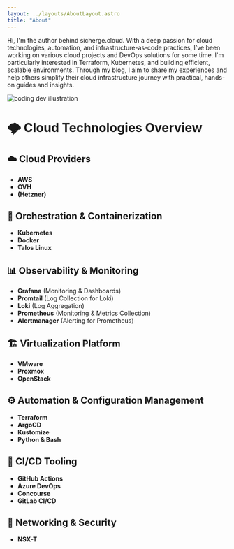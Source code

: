 ```yaml
---
layout: ../layouts/AboutLayout.astro
title: "About"
---
```


Hi, I'm the author behind sicherge.cloud. With a deep passion for cloud technologies, automation, and infrastructure-as-code practices, I’ve been working on various cloud projects and DevOps solutions for some time. I'm particularly interested in Terraform, Kubernetes, and building efficient, scalable environments. Through my blog, I aim to share my experiences and help others simplify their cloud infrastructure journey with practical, hands-on guides and insights.
<div>
  <img src="/assets/dev.svg" class="sm:w-1/2 mx-auto" alt="coding dev illustration">
</div>

# 🌩️ Cloud Technologies Overview  

## ☁️ Cloud Providers  
- **AWS**  
- **OVH**
- **(Hetzner)**

## 🚀 Orchestration & Containerization  
- **Kubernetes**  
- **Docker**
- **Talos Linux**   

## 📊 Observability & Monitoring  
- **Grafana** (Monitoring & Dashboards)  
- **Promtail** (Log Collection for Loki)  
- **Loki** (Log Aggregation)  
- **Prometheus** (Monitoring & Metrics Collection)  
- **Alertmanager** (Alerting for Prometheus)  

## 🏗 Virtualization Platform  
- **VMware**  
- **Proxmox**  
- **OpenStack**  

## ⚙️ Automation & Configuration Management  
- **Terraform**  
- **ArgoCD**  
- **Kustomize**
-  **Python & Bash**

## 🔄 CI/CD Tooling  
- **GitHub Actions**  
- **Azure DevOps**  
- **Concourse**  
- **GitLab CI/CD**  

## 🔗 Networking & Security  
- **NSX-T** 